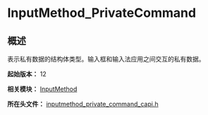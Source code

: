 # InputMethod_PrivateCommand
<!--Kit: IME Kit-->
<!--Subsystem: MiscServices-->
<!--Owner: @illybyy-->
<!--SE: @andeszhang-->
<!--TSE: @murphy1984-->

## 概述

表示私有数据的结构体类型。输入框和输入法应用之间交互的私有数据。

**起始版本：** 12

**相关模块：** [InputMethod](capi-inputmethod.md)

**所在头文件：** [inputmethod_private_command_capi.h](capi-inputmethod-private-command-capi-h.md)

